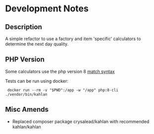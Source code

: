 # Development Notes

## Description

A simple refactor to use a factory and item 'specific' calculators to determine the next day quality. 

## PHP Version

Some calculators use the php version 8 [match syntax](https://www.php.net/manual/en/control-structures.match.php)

Tests can be run using docker: 
```
 docker run --rm -v "$PWD":/app -w "/app" php:8-cli ./vendor/bin/kahlan
```

## Misc Amends

* Replaced composer package crysalead/kahlan with recommended kahlan/kahlan
